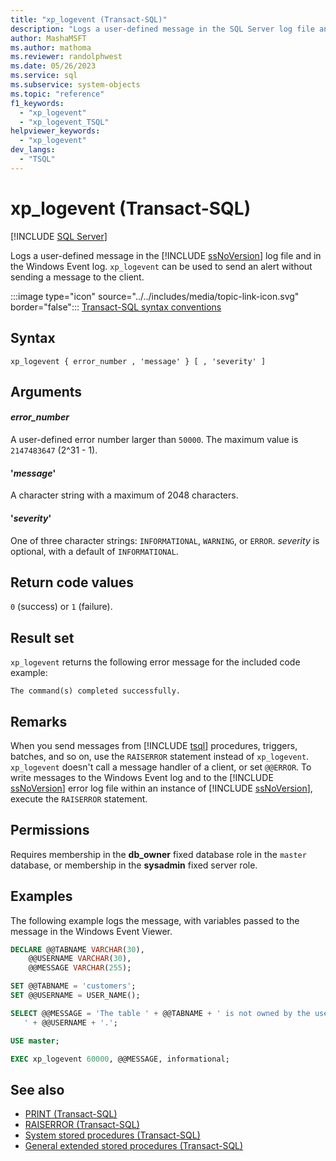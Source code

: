 ```yaml
---
title: "xp_logevent (Transact-SQL)"
description: "Logs a user-defined message in the SQL Server log file and in the Windows Event log."
author: MashaMSFT
ms.author: mathoma
ms.reviewer: randolphwest
ms.date: 05/26/2023
ms.service: sql
ms.subservice: system-objects
ms.topic: "reference"
f1_keywords:
  - "xp_logevent"
  - "xp_logevent_TSQL"
helpviewer_keywords:
  - "xp_logevent"
dev_langs:
  - "TSQL"
---
```

# xp_logevent (Transact-SQL)

[!INCLUDE [SQL Server](../../includes/applies-to-version/sqlserver.md)]

Logs a user-defined message in the [!INCLUDE [ssNoVersion](../../includes/ssnoversion-md.md)] log file and in the Windows Event log. `xp_logevent` can be used to send an alert without sending a message to the client.

:::image type="icon" source="../../includes/media/topic-link-icon.svg" border="false"::: [Transact-SQL syntax conventions](../../t-sql/language-elements/transact-sql-syntax-conventions-transact-sql.md)

## Syntax

```syntaxsql
xp_logevent { error_number , 'message' } [ , 'severity' ]
```

## Arguments

#### *error_number*

A user-defined error number larger than `50000`. The maximum value is `2147483647` (2^31 - 1).

#### '*message*'

A character string with a maximum of 2048 characters.

#### '*severity*'

One of three character strings: `INFORMATIONAL`, `WARNING`, or `ERROR`. *severity* is optional, with a default of `INFORMATIONAL`.

## Return code values

`0` (success) or `1` (failure).

## Result set

`xp_logevent` returns the following error message for the included code example:

```output
The command(s) completed successfully.
```

## Remarks

When you send messages from [!INCLUDE [tsql](../../includes/tsql-md.md)] procedures, triggers, batches, and so on, use the `RAISERROR` statement instead of `xp_logevent`. `xp_logevent` doesn't call a message handler of a client, or set `@@ERROR`. To write messages to the Windows Event log and to the [!INCLUDE [ssNoVersion](../../includes/ssnoversion-md.md)] error log file within an instance of [!INCLUDE [ssNoVersion](../../includes/ssnoversion-md.md)], execute the `RAISERROR` statement.

## Permissions

Requires membership in the **db_owner** fixed database role in the `master` database, or membership in the **sysadmin** fixed server role.

## Examples

The following example logs the message, with variables passed to the message in the Windows Event Viewer.

```sql
DECLARE @@TABNAME VARCHAR(30),
    @@USERNAME VARCHAR(30),
    @@MESSAGE VARCHAR(255);

SET @@TABNAME = 'customers';
SET @@USERNAME = USER_NAME();

SELECT @@MESSAGE = 'The table ' + @@TABNAME + ' is not owned by the user
   ' + @@USERNAME + '.';

USE master;

EXEC xp_logevent 60000, @@MESSAGE, informational;
```

## See also

- [PRINT (Transact-SQL)](../../t-sql/language-elements/print-transact-sql.md)
- [RAISERROR (Transact-SQL)](../../t-sql/language-elements/raiserror-transact-sql.md)
- [System stored procedures (Transact-SQL)](system-stored-procedures-transact-sql.md)
- [General extended stored procedures (Transact-SQL)](general-extended-stored-procedures-transact-sql.md)
